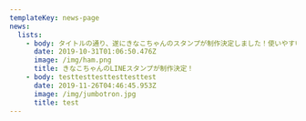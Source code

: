 ```yaml
---
templateKey: news-page
news:
  lists:
    - body: タイトルの通り、遂にきなこちゃんのスタンプが制作決定しました！使いやすいスタンプをたくさん作る予定です。乞う期待を！
      date: 2019-10-31T01:06:50.476Z
      image: /img/ham.png
      title: きなこちゃんのLINEスタンプが制作決定！
    - body: testtesttesttesttesttest
      date: 2019-11-26T04:46:45.953Z
      image: /img/jumbotron.jpg
      title: test
---
```


